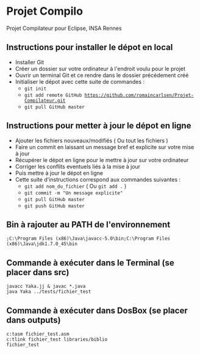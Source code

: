 ﻿Projet Compilo
=============

Projet Compilateur pour Eclipse, INSA Rennes


Instructions pour installer le dépot en local
-------------

- Installer Git
- Créer un dossier sur votre ordinateur à l'endroit voulu pour le projet
- Ouvrir un terminal Git et ce rendre dans le dossier précédement créé
- Initialiser le dépot avec cette suite de commandes :
	* <code>git init</code>
	* <code>git add remote GitHub https://github.com/romaincarlsen/Projet-Compilateur.git</code>
	* <code>git pull GitHub master</code>


Instructions pour metter à jour le dépot en ligne
-------------
- Ajouter les fichiers nouveaux/modifiés ( Ou tout les fichiers )
- Faire un commit en laissant un message bref et explicite sur votre mise à jour
- Récupérer le dépot en ligne pour le mettre à jour sur votre ordinateur
- Corriger les conflits eventuels liés à la mise à jour
- Puis mettre à jour le dépot en ligne
- Cette suite d'instructions correspond aux commandes suivantes :
	* <code>git add nom_du_fichier</code> ( Ou <code>git add .</code> )
	* <code>git commit -m "Un message explicite"</code>
	* <code>git pull GitHub master</code>
	* <code>git push GitHub master</code>


Bin à rajouter au PATH de l'environnement
-------------
<code>;C:\Program Files (x86)\Java\javacc-5.0\bin;C:\Program Files (x86)\Java\jdk1.7.0_45\bin</code>


Commande à exécuter dans le Terminal (se placer dans src)
-------------
<code>javacc Yaka.jj & javac *.java</code>  
<code>java Yaka ../tests/fichier_test</code>

Commande à exécuter dans DosBox (se placer dans outputs)
-------------
<code>c:tasm fichier_test.asm</code>  
<code>c:tlink fichier_test libraries/biblio</code>  
<code>fichier_test</code>
